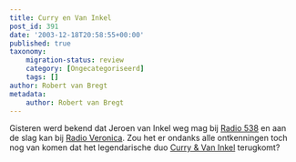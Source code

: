 ```yaml
---
title: Curry en Van Inkel
post_id: 391
date: '2003-12-18T20:58:55+00:00'
published: true
taxonomy:
    migration-status: review
    category: [Ongecategoriseerd]
    tags: []
author: Robert van Bregt
metadata:
    author: Robert van Bregt
---
```

Gisteren werd bekend dat Jeroen van Inkel weg mag bij [Radio 538](http://www.radio538.nl/) en aan de slag kan bij [Radio Veronica](http://www.radioveronica.nl/). Zou het er ondanks alle ontkenningen toch nog van komen dat het legendarische duo [Curry & Van Inkel](http://clogwog.net/cenvi/) terugkomt?